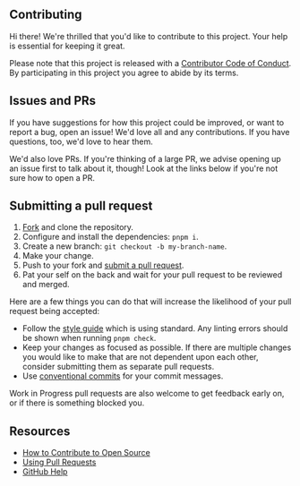 ## Contributing

[fork]: /fork
[pr]: /compare
[style]: https://standardjs.com/
[code-of-conduct]: CODE_OF_CONDUCT.md

Hi there! We're thrilled that you'd like to contribute to this project. Your help is essential for keeping it great.

Please note that this project is released with a [Contributor Code of Conduct][code-of-conduct]. By participating in this project you agree to abide by its terms.

## Issues and PRs

If you have suggestions for how this project could be improved, or want to report a bug, open an issue! We'd love all and any contributions. If you have questions, too, we'd love to hear them.

We'd also love PRs. If you're thinking of a large PR, we advise opening up an issue first to talk about it, though! Look at the links below if you're not sure how to open a PR.

## Submitting a pull request

1. [Fork][fork] and clone the repository.
1. Configure and install the dependencies: `pnpm i`.
1. Create a new branch: `git checkout -b my-branch-name`.
1. Make your change.
1. Push to your fork and [submit a pull request][pr].
1. Pat your self on the back and wait for your pull request to be reviewed and merged.

Here are a few things you can do that will increase the likelihood of your pull request being accepted:

-   Follow the [style guide][style] which is using standard. Any linting errors should be shown when running `pnpm check`.
-   Keep your changes as focused as possible. If there are multiple changes you would like to make that are not dependent upon each other, consider submitting them as separate pull requests.
-   Use [conventional commits](https://www.conventionalcommits.org/en/v1.0.0/) for your commit messages.

Work in Progress pull requests are also welcome to get feedback early on, or if there is something blocked you.

## Resources

-   [How to Contribute to Open Source](https://opensource.guide/how-to-contribute/)
-   [Using Pull Requests](https://help.github.com/articles/about-pull-requests/)
-   [GitHub Help](https://help.github.com)

